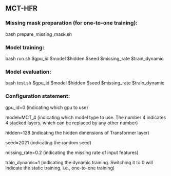 ## MCT-HFR

### Missing mask preparation (for one-to-one training):

bash prepare_missing_mask.sh

### Model training:

bash run.sh $gpu_id $model $hidden $seed $missing_rate $train_dynamic 

### Model evaluation:

bash test.sh $gpu_id $model $hidden $seed $missing_rate $train_dynamic 

### Configuration statement:

gpu_id=0 (indicating which gpu to use) 

model=MCT_4 (indicating which model type to use. The number 4 indicates 4 stacked layers, which can be replaced by any other number)

hidden=128 (indicating the hidden dimensions of Transformer layer)

seed=2021 (indicating the random seed)

missing_rate=0.2 (indicating the missing rate of input features)

train_dynamic=1 (indicating the dynamic training. Switching it to 0 will indicate the static training, i.e., one-to-one training)
